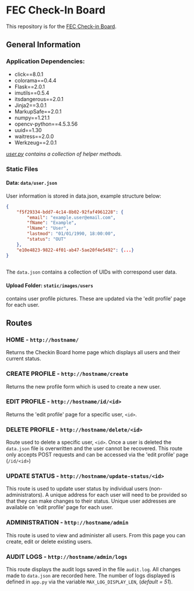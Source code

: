 # FEC Check-In Board
This repository  is for the [FEC Check-in Board](https://github.com/grizzay-dev/fec-check-in).

## General Information

### Application Dependencies:
- click==8.0.1
- colorama==0.4.4
- Flask==2.0.1
- imutils==0.5.4
- itsdangerous==2.0.1
- Jinja2==3.0.1
- MarkupSafe==2.0.1
- numpy==1.21.1
- opencv-python==4.5.3.56
- uuid==1.30
- waitress==2.0.0
- Werkzeug==2.0.1

*[user.py](https://github.com/grizzay-dev/fec-check-in/blob/main/user.py) contains a collection of helper methods.*

### Static Files
#### Data: `data/user.json`
User information is stored in data.json, example structure below:
```json
{
    "f5f29334-bdd7-4c14-8b02-92faf4961228": {
        "email": "example.user@email.com",
        "fName": "Example",
        "lName": "User",
        "lastmod": "01/01/1990, 18:00:00",
        "status": "OUT"
    },
    "e10e4823-9822-4f01-ab47-5ae20f4e5492": {...}
}
  
```
The `data.json` contains a collection of UIDs with correspond user data.
#### Upload Folder: `static/images/users`
contains user profile pictures. These are updated via the 'edit profile' page for each user.


## Routes
### HOME - `http://hostname/`
Returns the Checkin Board home page which displays all users and their current status.

### CREATE PROFILE - `http://hostname/create`
Returns the new profile form which is used to create a new user.

### EDIT PROFILE - `http://hostname/id/<id>`
Returns the 'edit profile' page for a specific user, `<id>`.

### DELETE PROFILE - `http://hostname/delete/<id>`
Route used to delete a specific user, `<id>`. Once a user is deleted the `data.json` file is overwritten and the user cannot be recovered. This route only accepts POST requests and can be accessed via the 'edit profile' page (`/id/<id>`)

### UPDATE STATUS - `http://hostname/update-status/<id>`
This route is used to update user status by individual users (non-administrators). A unique address for each user will need to be provided so that they can make changes to their status. Unique user addresses are available on 'edit profile' page for each user.

### ADMINISTRATION - `http://hostname/admin`
This route is used to view and administer all users. From this page you can create, edit or delete existing users.

### AUDIT LOGS - `http://hostname/admin/logs`
This route displays the audit logs saved in the file `audit.log`. All changes made to `data.json` are recorded here. The number of logs displayed is defined in `app.py` via the variable `MAX_LOG_DISPLAY_LEN`, (*default = 51*).
